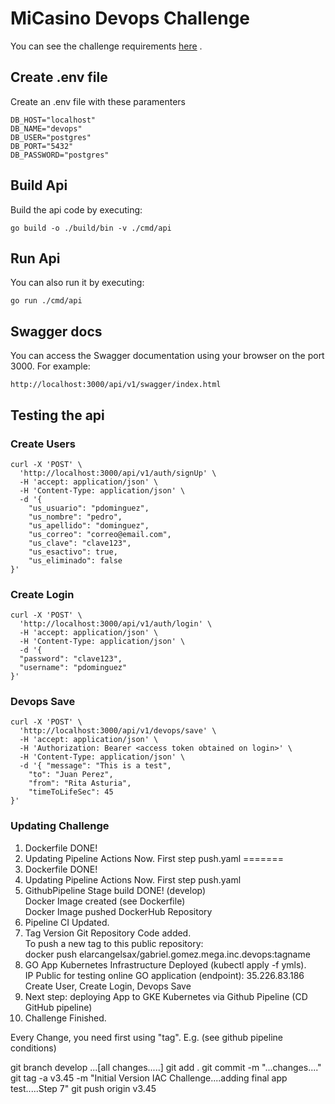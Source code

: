 # MiCasino Devops Challenge
You can see the challenge requirements [here](docs/micasino-prueba-tecnica-devops.odt?raw=1) .

## Create .env file
Create an .env file with these paramenters
```
DB_HOST="localhost"
DB_NAME="devops"
DB_USER="postgres"
DB_PORT="5432"
DB_PASSWORD="postgres"
```

## Build Api
Build the api code by executing:
```shell
go build -o ./build/bin -v ./cmd/api
```

## Run Api
You can also run it by executing:
```shell
go run ./cmd/api
```

## Swagger docs
You can access the Swagger documentation using your browser on the port 3000. For example:
```shell
http://localhost:3000/api/v1/swagger/index.html
```

## Testing the api

### Create Users
```shell
curl -X 'POST' \
  'http://localhost:3000/api/v1/auth/signUp' \
  -H 'accept: application/json' \
  -H 'Content-Type: application/json' \
  -d '{
    "us_usuario": "pdominguez",
    "us_nombre": "pedro",
    "us_apellido": "dominguez",
    "us_correo": "correo@email.com",
    "us_clave": "clave123",
    "us_esactivo": true,
    "us_eliminado": false
}'
```
### Create Login
```shell
curl -X 'POST' \
  'http://localhost:3000/api/v1/auth/login' \
  -H 'accept: application/json' \
  -H 'Content-Type: application/json' \
  -d '{
  "password": "clave123",
  "username": "pdominguez"
}'
```

### Devops Save
```shell
curl -X 'POST' \
  'http://localhost:3000/api/v1/devops/save' \
  -H 'accept: application/json' \
  -H 'Authorization: Bearer <access token obtained on login>' \
  -H 'Content-Type: application/json' \
  -d '{ "message": "This is a test",
    "to": "Juan Perez",
    "from": "Rita Asturia",
    "timeToLifeSec": 45
}'

```
### Updating Challenge
1) Dockerfile DONE!
2) Updating Pipeline Actions Now. First step push.yaml
=======
1) Dockerfile DONE!  
2) Updating Pipeline Actions Now. First step push.yaml  
3) GithubPipeline Stage build DONE! (develop)  
Docker Image created (see Dockerfile)  
Docker Image pushed DockerHub Repository  
4) Pipeline CI Updated.  
5) Tag Version Git Repository Code added.  
To push a new tag to this public repository:  
docker push elarcangelsax/gabriel.gomez.mega.inc.devops:tagname  
6) GO App Kubernetes Infrastructure Deployed (kubectl apply -f ymls).  
   IP Public for testing online GO application (endpoint): 35.226.83.186  
   Create User, Create Login, Devops Save
7) Next step: deploying App to GKE Kubernetes via Github Pipeline (CD GitHub pipeline)  
8) Challenge Finished.

Every Change, you need first using "tag". E.g.  (see github pipeline conditions)

git branch develop
...[all changes.....]
git add .
git commit -m "...changes...."
git tag -a v3.45 -m "Initial Version IAC Challenge....adding final app test.....Step 7"
git push origin v3.45
